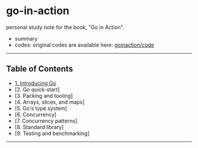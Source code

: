 # go-in-action

personal study note for the book, "Go in Action".

- summary
- codes: original codes are available here: [goinaction/code](https://github.com/goinaction/code)

---

## Table of Contents

- [1. Introducing Go](notes/1.md)
- [2. Go quick-start]
- [3. Packing and tooling]
- [4. Arrays, slices, and maps]
- [5. Go's type system]
- [6. Concurrency]
- [7. Concurrency patterns]
- [8. Standard library]
- [9. Testing and benchmarking]

---
